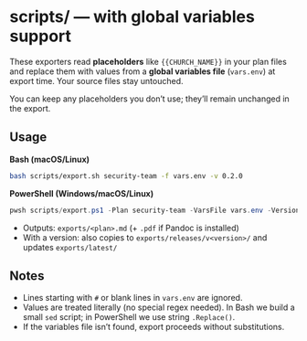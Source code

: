 # scripts/ — with global variables support

These exporters read **placeholders** like `{{CHURCH_NAME}}` in your plan files and replace them with values from a **global variables file** (`vars.env`) at export time. Your source files stay untouched.

You can keep any placeholders you don’t use; they’ll remain unchanged in the export.

## Usage

**Bash (macOS/Linux)**
```bash
bash scripts/export.sh security-team -f vars.env -v 0.2.0
```

**PowerShell (Windows/macOS/Linux)**
```powershell
pwsh scripts/export.ps1 -Plan security-team -VarsFile vars.env -Version 0.2.0
```

- Outputs: `exports/<plan>.md` (+ `.pdf` if Pandoc is installed)
- With a version: also copies to `exports/releases/v<version>/` and updates `exports/latest/`

## Notes
- Lines starting with `#` or blank lines in `vars.env` are ignored.
- Values are treated literally (no special regex needed). In Bash we build a small `sed` script; in PowerShell we use string `.Replace()`.
- If the variables file isn’t found, export proceeds without substitutions.